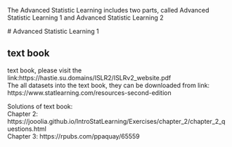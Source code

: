 <p>The Advanced Statistic Learning includes two parts, called Advanced Statistic Learning 1 and Advanced Statistic Learning 2</p>
# Advanced Statistic Learning 1 

## text book ##
<p> text book, please visit the link:https://hastie.su.domains/ISLR2/ISLRv2_website.pdf <br> 
The all datasets into the text book, they can be downloaded from link: https://www.statlearning.com/resources-second-edition <br>
</p>
<p>Solutions of text book:<br>
Chapter 2: https://jooolia.github.io/IntroStatLearning/Exercises/chapter_2/chapter_2_questions.html <br>
Chapter 3: https://rpubs.com/ppaquay/65559</p>


